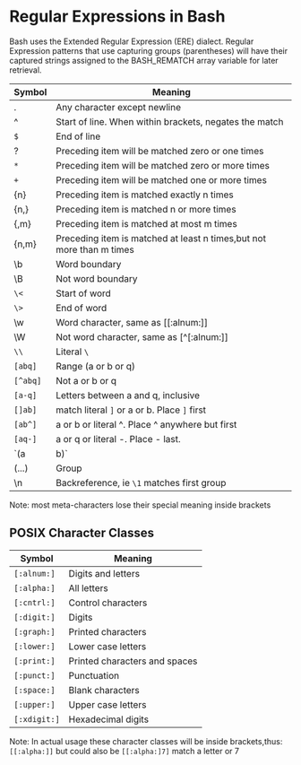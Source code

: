 # Regular Expressions in Bash

Bash uses the Extended Regular Expression (ERE) dialect. Regular
Expression patterns that use capturing groups (parentheses) will have
their captured strings assigned to the BASH_REMATCH array variable for
later retrieval.

| Symbol   | Meaning                                                              |
|----------|----------------------------------------------------------------------|
| .        | Any character except newline                                         |
| ^        | Start of line. When within brackets, negates the match               |
| `$`      | End of line                                                          |
| ?        | Preceding item will be matched zero or one times                     |
| `*`      | Preceding item will be matched zero or more times                    |
| `+`      | Preceding item will be matched one or more times                     |
| {n}      | Preceding item is matched exactly n times                            |
| {n,}     | Preceding item is matched n or more times                            |
| {,m}     | Preceding item is matched at most m times                            |
| {n,m}    | Preceding item is matched at least n times,but not more than m times |
| \b       | Word boundary                                                        |
| \B       | Not word boundary                                                    |
| `\<`     | Start of word                                                        |
| `\>`     | End of word                                                          |
| \w       | Word character, same as \[\[:alnum:\]\]                              |
| \W       | Not word character, same as \[^\[:alnum:\]\]                         |
| `\\`     | Literal `\`                                                          |
| `[abq]`  | Range (a or b or q)                                                  |
| `[^abq]` | Not a or b or q                                                      |
| `[a-q]`  | Letters between a and q, inclusive                                   |
| `[]ab]`  | match literal `]` or a or b. Place `]` first                         |
| `[ab^]`  | a or b or literal ^. Place ^ anywhere but first                      |
| `[aq-]`  | a or q or literal -. Place - last.                                   |
| `(a|b)`  | a or b                                                               |
| (...)    | Group                                                                |
| \n       | Backreference, ie `\1` matches first group                           |

Note: most meta-characters lose their special meaning inside brackets

## POSIX Character Classes

| Symbol       | Meaning                       |
|--------------|-------------------------------|
| `[:alnum:]`  | Digits and letters            |
| `[:alpha:]`  | All letters                   |
| `[:cntrl:]`  | Control characters            |
| `[:digit:]`  | Digits                        |
| `[:graph:]`  | Printed characters            |
| `[:lower:]`  | Lower case letters            |
| `[:print:]`  | Printed characters and spaces |
| `[:punct:]`  | Punctuation                   |
| `[:space:]`  | Blank characters              |
| `[:upper:]`  | Upper case letters            |
| `[:xdigit:]` | Hexadecimal digits            |

Note: In actual usage these character classes will be inside brackets,thus:
`[[:alpha:]]` but could also be `[[:alpha:]7]` match a letter or 7
